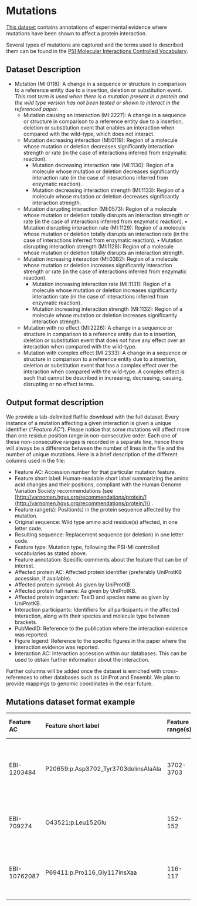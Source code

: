 # Mutations

[This dataset](ftp://ftp.ebi.ac.uk/pub/databases/intact/current/various/mutations.tsv) contains annotations of experimental evidence where mutations have been shown to affect a protein interaction.

Several types of mutations are captured and the terms used to described them can be found in the [PSI Molecular Interactions Controlled Vocabulary](https://www.ebi.ac.uk/ols/ontologies/mi).

## Dataset Description

* Mutation \(MI:0118\): A change in a sequence or structure in comparison to a reference entity due to a insertion, deletion or substitution event. _This root term is used when there is a mutation present in a protein and the wild type version has not been tested or shown to interact in the referenced paper._
  * Mutation causing an interaction \(MI:2227\): A change in a sequence or structure in comparison to a reference entity due to a insertion, deletion or substitution event that enables an interaction when compared with the wild-type, which does not interact.
  * Mutation decreasing interaction \(MI:0119\): Region of a molecule whose mutation or deletion decreases significantly interaction strength or rate \(in the case of interactions inferred from enzymatic reaction\).
    * Mutation decreasing interaction rate \(MI:1130\): Region of a molecule whose mutation or deletion decreases significantly interaction rate \(in the case of interactions inferred from enzymatic reaction\).
    * Mutation decreasing interaction strength \(MI:1133\): Region of a molecule whose mutation or deletion decreases significantly interaction strength.
  * Mutation disrupting interaction \(MI:0573\): Region of a molecule whose mutation or deletion totally disrupts an interaction strength or rate \(in the case of interactions inferred from enzymatic reaction\). • Mutation disrupting interaction rate \(MI:1129\): Region of a molecule whose mutation or deletion totally disrupts an interaction rate \(in the case of interactions inferred from enzymatic reaction\). • Mutation disrupting interaction strength \(MI:1128\): Region of a molecule whose mutation or deletion totally disrupts an interaction strength. 
  * Mutation increasing interaction \(MI:0382\): Region of a molecule whose mutation or deletion increases significantly interaction strength or rate \(in the case of interactions inferred from enzymatic reaction\).
    * Mutation increasing interaction rate \(MI:1131\): Region of a molecule whose mutation or deletion increases significantly interaction rate \(in the case of interactions inferred from enzymatic reaction\).
    * Mutation increasing interaction strength \(MI:1132\): Region of a molecule whose mutation or deletion increases significantly interaction strength.
  * Mutation with no effect \(MI:2226\): A change in a sequence or structure in comparison to a reference entity due to a insertion, deletion or substitution event that does not have any effect over an interaction when compared with the wild-type.
  * Mutation with complex effect \(MI:2333\): A change in a sequence or structure in comparison to a reference entity due to a insertion, deletion or substitution event that has a complex effect over the interaction when compared with the wild-type. A complex effect is such that cannot be described in increasing, decreasing, causing, disrupting or no effect terms.

## Output format description

We provide a tab-delimited flatfile download with the full dataset. Every instance of a mutation affecting a given interaction is given a unique identifier \(_“Feature AC”_\). Please notice that some mutations will affect more than one residue position range in non-consecutive order. Each one of these non-consecutive ranges is recorded in a separate line, hence there will always be a difference between the number of lines in the file and the number of unique mutations. Here is a brief description of the different columns used in the file:

* Feature AC: Accession number for that particular mutation feature.
* Feature short label: Human-readable short label summarizing the amino acid changes and their positions, compliant with the Human Genome Variation Society recommendations \(see [http://varnomen.hgvs.org/recommendations/protein/](http://varnomen.hgvs.org/recommendations/protein/)\) .
* Feature range\(s\): Position\(s\) in the protein sequence affected by the mutation.
* Original sequence: Wild type amino acid residue\(s\) affected, in one letter code.
* Resulting sequence: Replacement sequence \(or deletion\) in one letter code.
* Feature type: Mutation type, following the PSI-MI controlled vocabularies as stated above.
* Feature annotation: Specific comments about the feature that can be of interest.
* Affected protein AC: Affected protein identifier \(preferably UniProtKB accession, if available\).
* Affected protein symbol: As given by UniProtKB.
* Affected protein full name: As given by UniProtKB.
* Affected protein organism: TaxID and species name as given by UniProtKB.
* Interaction participants: Identifiers for all participants in the affected interaction, along with their species and molecule type between brackets.
* PubMedID: Reference to the publication where the interaction evidence was reported.
* Figure legend: Reference to the specific figures in the paper where the interaction evidence was reported.
* Interaction AC: Interaction accession within our databases. This can be used to obtain further information about the interaction.

Further columns will be added once the dataset is enriched with cross-references to other databases such as UniProt and Ensembl. We plan to provide mappings to genomic coordinates in the near future.

## Mutations dataset format example

| Feature AC | Feature short label | Feature range\(s\) | Original sequence | Resulting sequence | Feature type | Feature annotation | Affected protein AC | Affected protein symbol | Affected protein full name | Affected protein organism | Interaction participants | PubMedID | Figure legend | Interaction AC |
| :--- | :--- | :--- | :--- | :--- | :--- | :--- | :--- | :--- | :--- | :--- | :--- | :--- | :--- | :--- |
| EBI-1203484 | P20659:p.Asp3702\_Tyr3703delinsAlaAla | 3702-3703 | DY | AA | mutation decreasing strength\(MI:1133\) |  | uniprotkb:P20659 | TRX | Histone-lysine N-methyltransferase trithorax \(EC 2.1.1.43\) \(Lysine N-methyltransferase 2A\) | 7227 - Drosophile melanogaster \(Fruit fly\) | uniprotkb:P20659 \(protein, 7227 - Drosophile melanogaster \(Fruit fly\)\) | 10656681 | 5A | EBI-1203452 |
| EBI-709274 | O43521:p.Leu152Glu | 152-152 | L | E | mutation decreasing\(MI:0119\) |  | uniprotkb:O43521 | B2L11 | Bcl-2-like protein 11 \(Bcl2-L-11\) \(Bcl2-interacting mediator of cell death\) | 9606 - Homo sapiens | uniprotkb:O43521\(protein, 9606 - Homo sapiens\);uniprotkb:P97287\(protein, 10090 - Mus musculus\) | 15694340 |  | EBI-709266 |
| EBI-10762087 | P69411:p.Pro116\_Gly117insXaa | 116-117 | PG | PXG | mutation\(MI:0118\) | comment:Feature - insertion of crosslinkable amino acid p-benzoyl-L-phenylalanine \(pBpa\) | uniprotkb:P69411 | RCSF | Outer membrane lipoprotein RcsF | 83333 - Escherichia coli \(strain K12\) | uniprotkb:P69411 \(protein, 83333 - Escherichia coli \(strain K12\)\);uniprotkb:P0A940 \(protein, 83333 - Escherichia coli \(strain K12\)\) | 25525882 | Fig. 2C Supp Fig.3D | EBI-10761554 |

